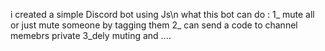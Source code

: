 i created a simple Discord bot using Js\n
what this bot can do :
1_ mute all or just mute someone by tagging them
2_ can send a code to channel memebrs private
3_dely muting 
and ....
